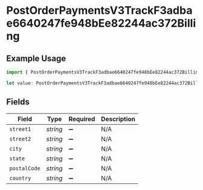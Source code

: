 # PostOrderPaymentsV3TrackF3adbae6640247fe948bEe82244ac372Billing

## Example Usage

```typescript
import { PostOrderPaymentsV3TrackF3adbae6640247fe948bEe82244ac372Billing } from "@dhaba/safepay-ts/models/operations";

let value: PostOrderPaymentsV3TrackF3adbae6640247fe948bEe82244ac372Billing = {};
```

## Fields

| Field              | Type               | Required           | Description        |
| ------------------ | ------------------ | ------------------ | ------------------ |
| `street1`          | *string*           | :heavy_minus_sign: | N/A                |
| `street2`          | *string*           | :heavy_minus_sign: | N/A                |
| `city`             | *string*           | :heavy_minus_sign: | N/A                |
| `state`            | *string*           | :heavy_minus_sign: | N/A                |
| `postalCode`       | *string*           | :heavy_minus_sign: | N/A                |
| `country`          | *string*           | :heavy_minus_sign: | N/A                |